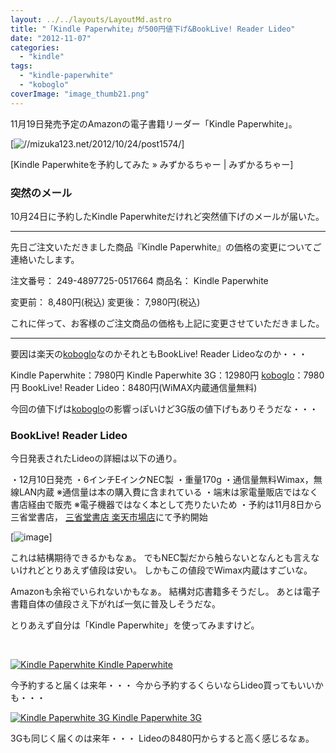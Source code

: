 ```yaml
---
layout: ../../layouts/LayoutMd.astro
title: "「Kindle Paperwhite」が500円値下げ&BookLive! Reader Lideo"
date: "2012-11-07"
categories: 
  - "kindle"
tags: 
  - "kindle-paperwhite"
  - "koboglo"
coverImage: "image_thumb21.png"
---
```


11月19日発売予定のAmazonの電子書籍リーダー「Kindle Paperwhite」。

[![//mizuka123.net/2012/10/24/post1574/](http://capture.heartrails.com/200x150/cool/1352261472818?//mizuka123.net/2012/10/24/post1574/ "Kindle Paperwhiteを予約してみた » みずかるちゃー | みずかるちゃー")]

[Kindle Paperwhiteを予約してみた » みずかるちゃー | みずかるちゃー]

### 突然のメール

10月24日に予約したKindle Paperwhiteだけれど突然値下げのメールが届いた。

* * *

先日ご注文いただきました商品『Kindle Paperwhite』の価格の変更についてご連絡いたします。

注文番号： 249-4897725-0517664 商品名： Kindle Paperwhite

変更前： 8,480円(税込) 変更後： 7,980円(税込)

これに伴って、お客様のご注文商品の価格も上記に変更させていただきました。

* * *

要因は楽天の[koboglo](http://hb.afl.rakuten.co.jp/hgc/032b53ee.4b34c5ee.0f4a541e.f440145e/?pc=http%3a%2f%2frakuten.kobobooks.com%2f%3fscid%3daf_link_urltxt&amp;m=http%3a%2f%2fm.rakuten.co.jp%2f)なのかそれともBookLive! Reader Lideoなのか・・・

Kindle Paperwhite：7980円 Kindle Paperwhite 3G：12980円 [koboglo](http://hb.afl.rakuten.co.jp/hgc/032b53ee.4b34c5ee.0f4a541e.f440145e/?pc=http%3a%2f%2frakuten.kobobooks.com%2f%3fscid%3daf_link_urltxt&amp;m=http%3a%2f%2fm.rakuten.co.jp%2f)：7980円 BookLive! Reader Lideo：8480円(WiMAX内蔵通信量無料)

今回の値下げは[koboglo](http://hb.afl.rakuten.co.jp/hgc/032b53ee.4b34c5ee.0f4a541e.f440145e/?pc=http%3a%2f%2frakuten.kobobooks.com%2f%3fscid%3daf_link_urltxt&amp;m=http%3a%2f%2fm.rakuten.co.jp%2f)の影響っぽいけど3G版の値下げもありそうだな・・・

### BookLive! Reader Lideo

今日発表されたLideoの詳細は以下の通り。

・12月10日発売 ・6インチEインクNEC製 ・重量170g ・通信量無料Wimax，無線LAN内蔵 ※通信量は本の購入費に含まれている ・端末は家電量販店ではなく書店経由で販売 ※電子機器ではなく本として売りたいため ・予約は11月8日から三省堂書店， [三省堂書店 楽天市場店](http://hb.afl.rakuten.co.jp/hgc/104a3ad7.f2a17399.104a3ad8.30fd681e/?pc=http%3a%2f%2fwww.rakuten.co.jp%2fbooks-sanseido%2f%3fscid%3daf_link_urltxt&m=http%3a%2f%2fm.rakuten.co.jp%2fbooks-sanseido)にて予約開始

[![image](/wp/images/image_thumb2.png "image")]

これは結構期待できるかもなぁ。 でもNEC製だから触らないとなんとも言えないけれどとりあえず値段は安い。 しかもこの値段でWimax内蔵はすごいな。

Amazonも余裕でいられないかもなぁ。 結構対応書籍多そうだし。 あとは電子書籍自体の値段さえ下がれば一気に普及しそうだな。

とりあえず自分は「Kindle Paperwhite」を使ってみますけど。

 

 [![Kindle Paperwhite](/wp/images/4194BeD1XvL._SL160_.jpg) Kindle Paperwhite](https://www.amazon.co.jp/exec/obidos/ASIN/B007OZO03M/mizuka123-22/ref=nosim)

今予約すると届くは来年・・・ 今から予約するくらいならLideo買ってもいいかも・・・

 [![Kindle Paperwhite 3G](/wp/images/4194BeD1XvL._SL160_.jpg) Kindle Paperwhite 3G](https://www.amazon.co.jp/exec/obidos/ASIN/B007OZNYMU/mizuka123-22/ref=nosim)

3Gも同じく届くのは来年・・・ Lideoの8480円からすると高く感じるなぁ。
